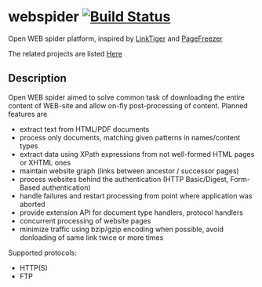 webspider [![Build Status](https://travis-ci.org/jdevelop/webspider.svg?branch=master)](https://travis-ci.org/jdevelop/webspider)
=========

Open WEB spider platform, inspired by [LinkTiger](http://www.linktiger.com) and [PageFreezer](http://pagefreezer.com)

The related projects are listed [Here](http://java-source.net/open-source/crawlers/java-web-crawler)

## Description ##

Open WEB spider aimed to solve common task of downloading the entire content of WEB-site and allow on-fly post-processing of content.
Planned features are

 - extract text from HTML/PDF documents
 - process only documents, matching given patterns in names/content types
 - extract data using XPath expressions from not well-formed HTML pages or XHTML ones
 - maintain website graph (links between ancestor / successor pages)
 - process websites behind the authentication (HTTP Basic/Digest, Form-Based authentication)
 - handle failures and restart processing from point where application was aborted
 - provide extension API for document type handlers, protocol handlers
 - concurrent processing of website pages
 - minimize traffic using bzip/gzip encoding when possible, avoid donloading of same link twice or more times

Supported protocols:
 - HTTP(S)
 - FTP
